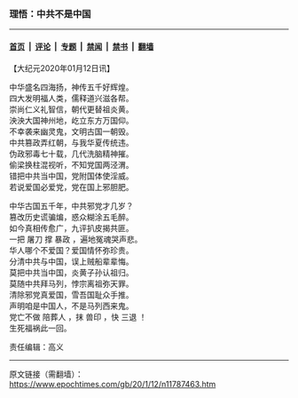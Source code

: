 ### 理悟：中共不是中国

---

#### [首页](../../../..?n11787463) &nbsp;|&nbsp; [评论](../../../../../epoch-comment?n11787463) &nbsp;|&nbsp; [专题](../../../../../epoch-special?n11787463) &nbsp;|&nbsp; [禁闻](../../../../../epoch-news?n11787463) &nbsp;|&nbsp; [禁书](../../../../../books?n11787463) &nbsp;|&nbsp; [翻墙](https://github.com/gfw-breaker/nogfw/blob/master/README.md?n11787463)


<div class="post_content" id="artbody" itemprop="articleBody">
 <!-- article content begin -->
 <p>
  【大纪元2020年01月12日讯】
 </p>
 <p>
  中华盛名四海扬，神传五千好辉煌。
  <br/>
  四大发明福人类，儒释道兴滋各帮。
  <br/>
  崇尚仁义礼智信，朝代更替祖炎黄。
  <br/>
  泱泱大国神州地，屹立东方万国仰。
  <br/>
  不幸袭来幽灵鬼，文明古国一朝毁。
  <br/>
  中共篡政弄红朝，与我华夏传统违。
  <br/>
  伪政邪毒七十载，几代洗脑精神摧。
  <br/>
  偷梁换柱混视听，不知党国两泾渭。
  <br/>
  错把中共当中国，党附国体使淫威。
  <br/>
  若说爱国必爱党，党在国上邪胆肥。
 </p>
 <p>
  中华古国五千年，中共邪党才几岁？
  <br/>
  篡改历史谎骗煸，惑众糊涂五毛醉。
  <br/>
  如今真相传愈广，九评扒皮揭共匪。
  <br/>
  一把
  <ok href="https://www.epochtimes.com/gb/tag/%E5%B1%A0%E5%88%80.html">
   屠刀
  </ok>
  撑
  <ok href="https://www.epochtimes.com/gb/tag/%E6%9A%B4%E6%94%BF.html">
   暴政
  </ok>
  ，遍地冤魂哭声悲。
  <br/>
  华人哪个不爱国？爱国情怀弥珍贵。
  <br/>
  分清中共与中国，误上贼船辈辈悔。
  <br/>
  莫把中共当中国，炎黄子孙认祖归。
  <br/>
  莫随中共拜马列，悖宗离祖弥天罪。
  <br/>
  清除邪党真爱国，雪吾国耻众手推。
  <br/>
  声明咱是中国人，不是马列西来鬼。
  <br/>
  党亡不做
  <ok href="https://www.epochtimes.com/gb/tag/%E9%99%AA%E8%91%AC%E4%BA%BA.html">
   陪葬人
  </ok>
  ，抹
  <ok href="https://www.epochtimes.com/gb/tag/%E5%85%BD%E5%8D%B0.html">
   兽印
  </ok>
  ，快
  <ok href="https://www.epochtimes.com/gb/tag/%E4%B8%89%E9%80%80.html">
   三退
  </ok>
  ！
  <br/>
  生死福祸此一回。
 </p>
 <p>
  责任编辑：高义
 </p>
 <!-- article content end -->
 <div id="below_article_ad">
 </div>
</div>


---

原文链接（需翻墙）：https://www.epochtimes.com/gb/20/1/12/n11787463.htm